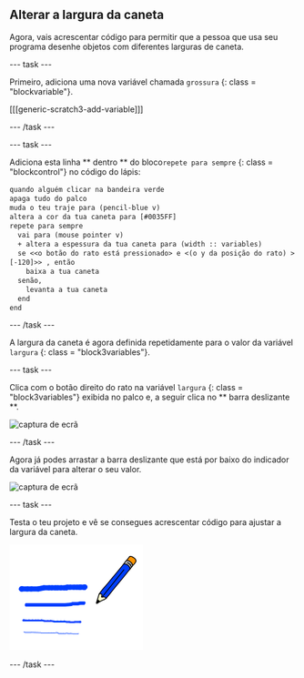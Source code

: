 ## Alterar a largura da caneta

Agora, vais acrescentar código para permitir que a pessoa que usa seu programa desenhe objetos com diferentes larguras de caneta.

\--- task \---

Primeiro, adiciona uma nova variável chamada `grossura` {: class = "blockvariable"}.

[[[generic-scratch3-add-variable]]]

\--- /task \---

\--- task \---

Adiciona esta linha ** dentro ** do bloco` repete para sempre ` {: class = "blockcontrol"} no código do lápis:

```blocks3
quando alguém clicar na bandeira verde
apaga tudo do palco
muda o teu traje para (pencil-blue v)
altera a cor da tua caneta para [#0035FF]
repete para sempre 
  vai para (mouse pointer v)
  + altera a espessura da tua caneta para (width :: variables)
  se <<o botão do rato está pressionado> e <(o y da posição do rato) > [-120]>> , então 
    baixa a tua caneta
  senão, 
    levanta a tua caneta
  end
end
```

\--- /task \---

A largura da caneta é agora definida repetidamente para o valor da variável ` largura ` {: class = "block3variables"}.

\--- task \---

Clica com o botão direito do rato na variável ` largura ` {: class = "block3variables"} exibida no palco e, a seguir clica no ** barra deslizante **.

![captura de ecrã](images/paint-slider.png)

\--- /task \---

Agora já podes arrastar a barra deslizante que está por baixo do indicador da variável para alterar o seu valor.

![captura de ecrã](images/paint-slider-change.png)

\--- task \---

Testa o teu projeto e vê se consegues acrescentar código para ajustar a largura da caneta.

![captura de ecrã](images/paint-width-test.png)

\--- /task \---